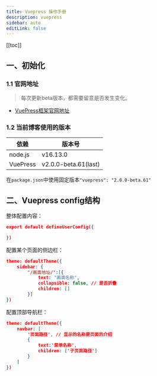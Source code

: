 ```yaml
---
title: Vuepress 操作手册
description: vuepress
sidebar: auto
editLink: false
---
```

[[toc]]
 ## 一、初始化
 ### 1.1 官网地址
> 每次更新beta版本，都需要留意是否发生变化。
 - [VuePress框架官网地址](https://v2.vuepress.vuejs.org/zh/)

 ### 1.2 当前博客使用的版本
 | 依赖 | 版本号 |
 | --- | ---|
 |node.js|v16.13.0|
 |VuePress|v2.0.0-beta.61(last)|

 在`package.json`中使用固定版本`"vuepress": "2.0.0-beta.61"`

## 二、Vuepress config结构

整体配置内容：
```json
export default defineUserConfig({

})
```

配置某个页面的侧边栏：
```json
theme: defaultTheme({
    sidebar: {
        "/画面地址/":[{
            text: "画面名称",
            collapsible: false, // 是否折叠
            children: []
        }]
})
```

配置顶部导航栏：
```json
theme: defaultTheme({
    navbar: [
        '页面路径', // 显示的名称是页面的介绍
        {
            text:'菜单名称',
            children: ['子页面路径']
        }
    ]
})
```